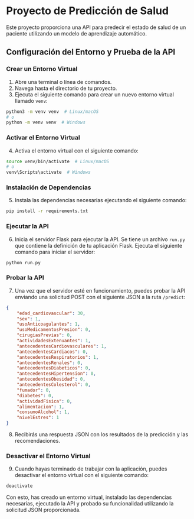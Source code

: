 
# Proyecto de Predicción de Salud

Este proyecto proporciona una API para predecir el estado de salud de un paciente utilizando un modelo de aprendizaje automático.

## Configuración del Entorno y Prueba de la API

### Crear un Entorno Virtual

1. Abre una terminal o línea de comandos.
2. Navega hasta el directorio de tu proyecto.
3. Ejecuta el siguiente comando para crear un nuevo entorno virtual llamado `venv`:

```bash
python3 -m venv venv  # Linux/macOS
# o
python -m venv venv  # Windows
```

### Activar el Entorno Virtual

4. Activa el entorno virtual con el siguiente comando:

```bash
source venv/bin/activate  # Linux/macOS
# o
venv\Scripts\activate  # Windows
```

### Instalación de Dependencias

5. Instala las dependencias necesarias ejecutando el siguiente comando:

```bash
pip install -r requirements.txt
```

### Ejecutar la API

6. Inicia el servidor Flask para ejecutar la API. Se tiene un archivo `run.py` que contiene la definición de tu aplicación Flask. Ejecuta el siguiente comando para iniciar el servidor:

```bash
python run.py
```

### Probar la API

7. Una vez que el servidor esté en funcionamiento, puedes probar la API enviando una solicitud POST con el siguiente JSON a la ruta `/predict`:

```json
{
    "edad_cardiovascular": 30,
    "sex": 1,
    "usoAnticoagulantes": 1,
    "usoMedicamentosPresion": 0,
    "cirugiasPrevias": 0,
    "actividadesExtenuantes": 1,
    "antecedentesCardiovasculares": 1,
    "antecedentesCardiacos": 0,
    "antecedentesRespiratorios": 1,
    "antecedentesRenales": 0,
    "antecedentesDiabeticos": 0,
    "antecedentesHipertension": 0,
    "antecedentesObesidad": 0,
    "antecedentesColesterol": 0,
    "fumador": 0,
    "diabetes": 0,
    "actividadFisica": 0,
    "alimentacion": 1,
    "consumoAlcohol": 1,
    "nivelEstres": 1
}
```

8. Recibirás una respuesta JSON con los resultados de la predicción y las recomendaciones.

### Desactivar el Entorno Virtual

9. Cuando hayas terminado de trabajar con la aplicación, puedes desactivar el entorno virtual con el siguiente comando:

```bash
deactivate
```

Con esto, has creado un entorno virtual, instalado las dependencias necesarias, ejecutado la API y probado su funcionalidad utilizando la solicitud JSON proporcionada.
